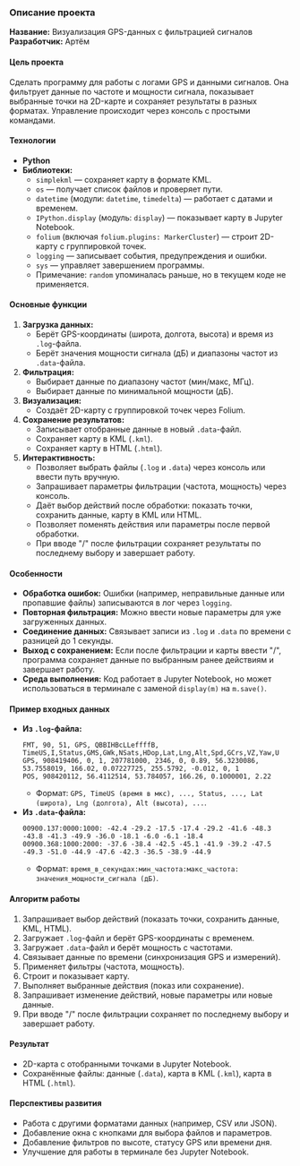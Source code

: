 

### Описание проекта
**Название:** Визуализация GPS-данных с фильтрацией сигналов  
**Разработчик:** Артём  

#### Цель проекта  
Сделать программу для работы с логами GPS и данными сигналов. Она фильтрует данные по частоте и мощности сигнала, показывает выбранные точки на 2D-карте и сохраняет результаты в разных форматах. Управление происходит через консоль с простыми командами.

#### Технологии  
- **Python**  
- **Библиотеки:**  
  - `simplekml` — сохраняет карту в формате KML.  
  - `os` — получает список файлов и проверяет пути.  
  - `datetime` (модули: `datetime`, `timedelta`) — работает с датами и временем.  
  - `IPython.display` (модуль: `display`) — показывает карту в Jupyter Notebook.  
  - `folium` (включая `folium.plugins: MarkerCluster`) — строит 2D-карту с группировкой точек.  
  - `logging` — записывает события, предупреждения и ошибки.  
  - `sys` — управляет завершением программы.  
  - Примечание: `random` упоминалась раньше, но в текущем коде не применяется.

#### Основные функции  
1. **Загрузка данных:**  
   - Берёт GPS-координаты (широта, долгота, высота) и время из `.log`-файла.  
   - Берёт значения мощности сигнала (дБ) и диапазоны частот из `.data`-файла.  
2. **Фильтрация:**  
   - Выбирает данные по диапазону частот (мин/макс, МГц).  
   - Выбирает данные по минимальной мощности (дБ).  
3. **Визуализация:**  
   - Создаёт 2D-карту с группировкой точек через Folium.  
4. **Сохранение результатов:**  
   - Записывает отобранные данные в новый `.data`-файл.  
   - Сохраняет карту в KML (`.kml`).  
   - Сохраняет карту в HTML (`.html`).  
5. **Интерактивность:**  
   - Позволяет выбрать файлы (`.log` и `.data`) через консоль или ввести путь вручную.  
   - Запрашивает параметры фильтрации (частота, мощность) через консоль.  
   - Даёт выбор действий после обработки: показать точки, сохранить данные, карту в KML или HTML.  
   - Позволяет поменять действия или параметры после первой обработки.  
   - При вводе "/" после фильтрации сохраняет результаты по последнему выбору и завершает работу.

#### Особенности  
- **Обработка ошибок:** Ошибки (например, неправильные данные или пропавшие файлы) записываются в лог через `logging`.  
- **Повторная фильтрация:** Можно ввести новые параметры для уже загруженных данных.  
- **Соединение данных:** Связывает записи из `.log` и `.data` по времени с разницей до 1 секунды.  
- **Выход с сохранением:** Если после фильтрации и карты ввести "/", программа сохраняет данные по выбранным ранее действиям и завершает работу.  
- **Среда выполнения:** Код работает в Jupyter Notebook, но может использоваться в терминале с заменой `display(m)` на `m.save()`.

#### Пример входных данных  
- **Из `.log`-файла:**  
  ```
  FMT, 90, 51, GPS, QBBIHBcLLeffffB, TimeUS,I,Status,GMS,GWk,NSats,HDop,Lat,Lng,Alt,Spd,GCrs,VZ,Yaw,U
  GPS, 908419406, 0, 1, 207781000, 2346, 0, 0.89, 56.3230086, 53.7558019, 166.02, 0.07227725, 255.5792, -0.012, 0, 1
  POS, 908420112, 56.4112514, 53.784057, 166.26, 0.1000001, 2.22
  ```
  - Формат: `GPS, TimeUS (время в мкс), ..., Status, ..., Lat (широта), Lng (долгота), Alt (высота), ...`.  
- **Из `.data`-файла:**  
  ```
  00900.137:0000:1000: -42.4 -29.2 -17.5 -17.4 -29.2 -41.6 -48.3 -43.8 -41.3 -49.9 -36.0 -18.1 -6.0 -6.1 -18.4
  00900.368:1000:2000: -37.6 -38.4 -42.5 -45.1 -41.9 -39.2 -47.5 -49.3 -51.0 -44.9 -47.6 -42.3 -36.5 -38.9 -44.9
  ```
  - Формат: `время_в_секундах:мин_частота:макс_частота: значения_мощности_сигнала (дБ)`.

#### Алгоритм работы  
1. Запрашивает выбор действий (показать точки, сохранить данные, KML, HTML).  
2. Загружает `.log`-файл и берёт GPS-координаты с временем.  
3. Загружает `.data`-файл и берёт мощность с частотами.  
4. Связывает данные по времени (синхронизация GPS и измерений).  
5. Применяет фильтры (частота, мощность).  
6. Строит и показывает карту.  
7. Выполняет выбранные действия (показ или сохранение).  
8. Запрашивает изменение действий, новые параметры или новые данные.  
9. При вводе "/" после фильтрации сохраняет по последнему выбору и завершает работу.

#### Результат  
- 2D-карта с отобранными точками в Jupyter Notebook.  
- Сохранённые файлы: данные (`.data`), карта в KML (`.kml`), карта в HTML (`.html`).

#### Перспективы развития  
- Работа с другими форматами данных (например, CSV или JSON).  
- Добавление окна с кнопками для выбора файлов и параметров.  
- Добавление фильтров по высоте, статусу GPS или времени дня.  
- Улучшение для работы в терминале без Jupyter Notebook.
